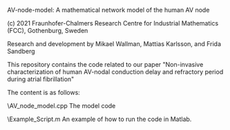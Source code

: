 AV-node-model: A mathematical network model of the human AV node

(c) 2021 Fraunhofer-Chalmers Research Centre for Industrial Mathematics (FCC), Gothenburg, Sweden

Research and development by Mikael Wallman, Mattias Karlsson, and Frida Sandberg

This repository contains the code related to our paper "Non-invasive characterization of human AV-nodal conduction delay and refractory period during atrial fibrillation"

The content is as follows:

\AV_node_model.cpp
The model code 

\Example_Script.m
An example of how to run the code in Matlab.

